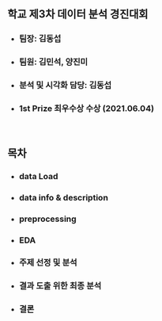 ## 학교 제3차 데이터 분석 경진대회
* ### 팀장: 김동섭
* ### 팀원: 김민석, 양진미
* ### 분석 및 시각화 담당: 김동섭
* ### 1st Prize 최우수상 수상 (2021.06.04)
<br>

## 목차
* ### data Load
* ### data info & description
* ### preprocessing
* ### EDA
* ### 주제 선정 및 분석
* ### 결과 도출 위한 최종 분석
* ### 결론
